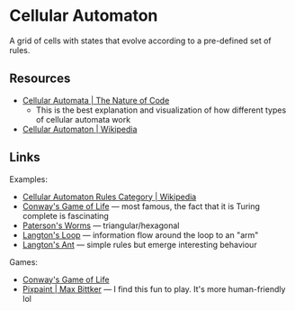 # Cellular Automaton

A grid of cells with states that evolve according to a pre-defined set of rules.

## Resources

- [Cellular Automata | The Nature of Code](https://natureofcode.com/book/chapter-7-cellular-automata/)
  - This is the best explanation and visualization of how different types of
    cellular automata work
- [Cellular Automaton | Wikipedia](https://en.wikipedia.org/wiki/Cellular_automaton)

## Links

Examples:

- [Cellular Automaton Rules Category | Wikipedia](https://en.wikipedia.org/wiki/Category:Cellular_automaton_rules)
- [Conway's Game of Life](https://en.wikipedia.org/wiki/Conway%27s_Game_of_Life)
  — most famous, the fact that it is Turing complete is fascinating
- [Paterson's Worms](https://en.wikipedia.org/wiki/Paterson%27s_worms) —
  triangular/hexagonal
- [Langton's Loop](https://en.wikipedia.org/wiki/Langton%27s_loops) —
  information flow around the loop to an "arm"
- [Langton's Ant](https://en.wikipedia.org/wiki/Langton%27s_ant) — simple rules
  but emerge interesting behaviour

Games:

- [Conway's Game of Life](https://playgameoflife.com/)
- [Pixpaint | Max Bittker](https://warms.maxbittker.repl.co/) — I find this fun
  to play. It's more human-friendly lol
